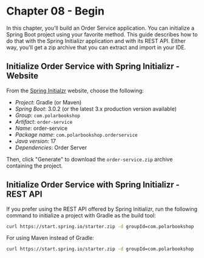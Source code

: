 # Chapter 08 - Begin

In this chapter, you'll build an Order Service application. You can initialize a Spring Boot project using your
favorite method. This guide describes how to do that with the Spring Initializr application and with its REST API.
Either way, you'll get a zip archive that you can extract and import in your IDE.

## Initialize Order Service with Spring Initializr - Website

From the [Spring Initialzr](https://start.spring.io/) website, choose the following:

* _Project_: Gradle (or Maven)
* _Spring Boot_: 3.0.2 (or the latest 3.x production version available)
* _Group_: `com.polarbookshop`
* _Artifact_: `order-service`
* _Name_: order-service
* _Package name_: `com.polarbookshop.orderservice`
* _Java version_: 17
* _Dependencies_: Order Server

Then, click "Generate" to download the `order-service.zip` archive containing the project.

## Initialize Order Service with Spring Initializr - REST API

If you prefer using the REST API offered by Spring Initializr, run the following command to initialize a project with Gradle as the build tool:

```bash
curl https://start.spring.io/starter.zip -d groupId=com.polarbookshop -d artifactId=order-service -d name=order-service -d packageName=com.polarbookshop.orderservice -d dependencies=webflux,data-r2dbc,validation,postgresql,testcontainers -d javaVersion=17 -d bootVersion=3.0.2 -d type=gradle-project -o order-service.zip
```

For using Maven instead of Gradle:

```bash
curl https://start.spring.io/starter.zip -d groupId=com.polarbookshop -d artifactId=order-service -d name=order-service -d packageName=com.polarbookshop.orderservice -d dependencies=webflux,data-r2dbc,validation,postgresql,testcontainers -d javaVersion=17 -d bootVersion=3.0.2 -o type=maven-project order-service.zip
```
